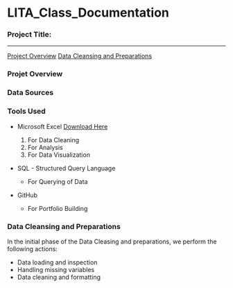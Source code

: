 # LITA_Class_Documentation

### Project Title:
------------------

[Project Overview](project-overview)
[Data Cleansing and Preparations](data-cleansing-and-preparations)
### Projet Overview

### Data Sources

### Tools Used
- Microsoft Excel [Download Here](http://www.microsoft.com)
  1. For Data Cleaning
  2. For Analysis
  3. For Data Visualization
 
- SQL - Structured Query Language
  - For Querying of Data
 
- GitHub
  - For Portfolio Building

### Data Cleansing and Preparations
In the initial phase of the Data Cleasing and preparations, we perform the following actions:
  - Data loading and inspection
  - Handling missing variables
  - Data cleaning and formatting


 
